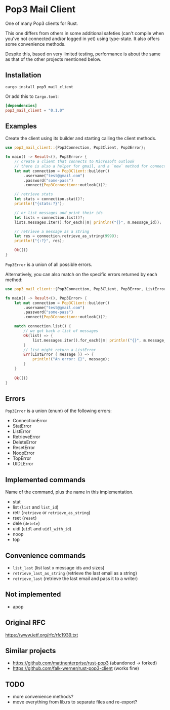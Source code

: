 # Pop3 Mail Client

One of many Pop3 clients for Rust.

This one differs from others in some additional safeties (can't compile when you've not connected and/or logged in yet) using type-state.
It also offers some convenience methods.

Despite this, based on very limited testing, performance is about the same as that of the other projects mentioned below.

## Installation

`cargo install pop3_mail_client`

Or add this to `Cargo.toml`:

```toml
[dependencies]
pop3_mail_client = "0.1.0"
```

## Examples

Create the client using its builder and starting calling the client methods.

```rust
use pop3_mail_client::{Pop3Connection, Pop3Client, Pop3Error};

fn main() -> Result<(), Pop3Error> {
    // create a client that connects to Microsoft outlook
    // there is also a helper for gmail, and a `new` method for connecting to any server
    let mut connection = Pop3Client::builder()
        .username("test@gmail.com")
        .password("some-pass")
        .connect(Pop3Connection::outlook())?;

    // retrieve stats
    let stats = connection.stat()?;
    println!("{stats:?}");

    // or list messages and print their ids
    let lists = connection.list()?;
    lists.messages.iter().for_each(|m| println!("{}", m.message_id));

    // retrieve a message as a string
    let res = connection.retrieve_as_string(9999);
    println!("{:?}", res);

    Ok(())
}

```

`Pop3Error` is a union of all possible errors.

Alternatively, you can also match on the specific errors returned by each method:

```rust
use pop3_mail_client::{Pop3Connection, Pop3Client, Pop3Error, ListError};

fn main() -> Result<(), Pop3Error> {
    let mut connection = Pop3Client::builder()
        .username("test@gmail.com")
        .password("some-pass")
        .connect(Pop3Connection::outlook())?;

    match connection.list() {
        // we got back a list of messages
        Ok(list) => {
            list.messages.iter().for_each(|m| println!("{}", m.message_id));
        }
        // list might return a ListError
        Err(ListError { message }) => {
            println!("An error: {}", message);
        }
    }
    
    Ok(())
}
```

## Errors

`Pop3Error` is a union (enum) of the following errors:

- ConnectionError
- StatError
- ListError
- RetrieveError
- DeleteError
- ResetError
- NoopError
- TopError
- UIDLError

## Implemented commands

Name of the command, plus the name in this implementation.

- stat
- list (`list` and `list_id`)
- retr (`retrieve` or `retrieve_as_string`)
- rset (`reset`)
- dele (`delete`)
- uidl (`uidl` and `uidl_with_id`)
- noop
- top

## Convenience commands

- `list_last` (list last x message ids and sizes)
- `retrieve_last_as_string` (retrieve the last email as a string)
- `retrieve_last` (retrieve the last email and pass it to a writer)

## Not implemented

- apop

## Original RFC

https://www.ietf.org/rfc/rfc1939.txt

## Similar projects

- https://github.com/mattnenterprise/rust-pop3 (abandoned -> forked)
- https://github.com/falk-werner/rust-pop3-client (works fine)

## TODO

- more convenience methods?
- move everything from lib.rs to separate files and re-export?
